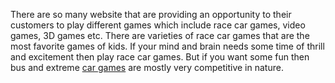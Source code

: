 
There are so many website that are providing an opportunity to their customers to play different games which include race car games, video games, 3D games etc. There are varieties of race car games that are the most favorite games of kids. If your mind and brain needs some time of thrill and excitement then play race car games. But if you want some fun then bus and extreme  <a href="http://jogosdecarros3d.com/">car games</a> are mostly very competitive in nature. 

